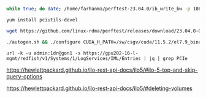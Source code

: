 ```sh
while true; do date; /home/farhanma/perftest-23.04.0/ib_write_bw -p 1080 -b -a -F -d mlx5_0 --report_gbits -i 1 --use_cuda=3 2>&1 & ssh gpu202-16-r /home/farhanma/perftest-23.04.0/ib_write_bw -p 1080 -b -a -F -d mlx5_0 --report_gbits -i 1 --use_cuda=3 gpu202-16-l; done | tee perftest_b_d00_cuda33.log.`date +"%Y%m%d-%H%M%S"`

yum install pciutils-devel

wget https://github.com/linux-rdma/perftest/releases/download/23.04.0-0.23/perftest-23.04.0-0.23.g63e250f.tar.gz

./autogen.sh && ./configure CUDA_H_PATH=/sw/csgv/cuda/11.5.2/el7.9_binary/include/cuda.h && make -j
```

`url -k -u admin:1dr@gon1 -s https://gpu202-16-l-mgmt/redfish/v1/Systems/1/LogServices/IML/Entries | jq | grep PCIe`

https://hewlettpackard.github.io/ilo-rest-api-docs/ilo5/#ilo-5-top-and-skip-query-options

https://hewlettpackard.github.io/ilo-rest-api-docs/ilo5/#deleting-volumes
